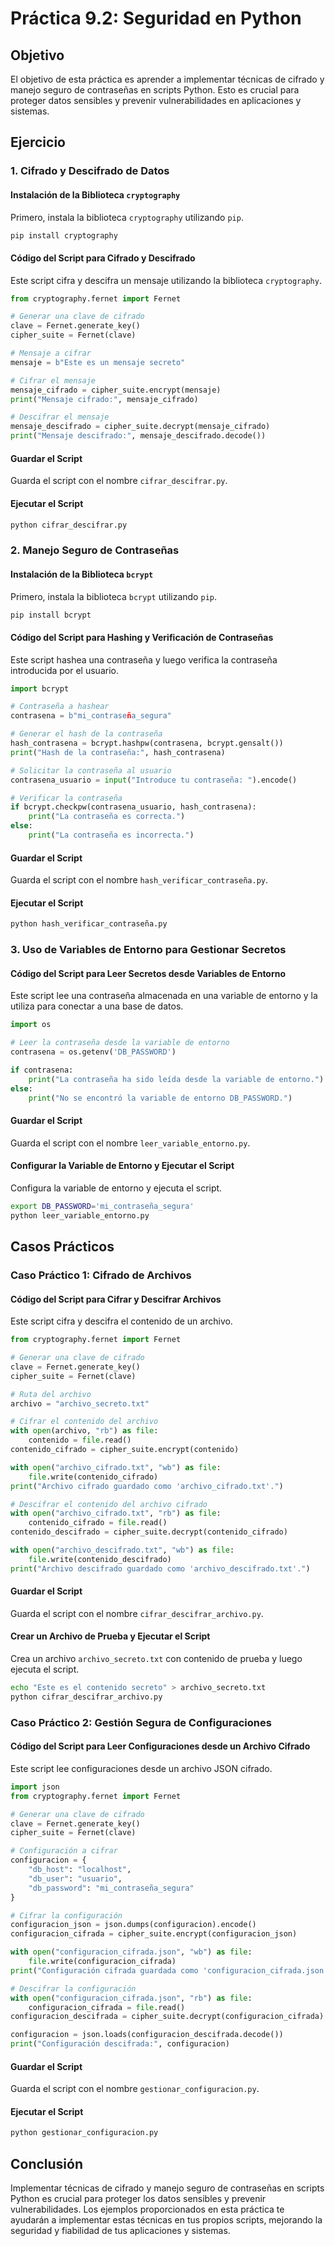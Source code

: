 # Práctica 9.2: Seguridad en Python

## Objetivo

El objetivo de esta práctica es aprender a implementar técnicas de cifrado y manejo seguro de contraseñas en scripts Python. Esto es crucial para proteger datos sensibles y prevenir vulnerabilidades en aplicaciones y sistemas.

## Ejercicio

### 1. Cifrado y Descifrado de Datos

#### Instalación de la Biblioteca `cryptography`

Primero, instala la biblioteca `cryptography` utilizando `pip`.

```bash
pip install cryptography
```

#### Código del Script para Cifrado y Descifrado

Este script cifra y descifra un mensaje utilizando la biblioteca `cryptography`.

```python
from cryptography.fernet import Fernet

# Generar una clave de cifrado
clave = Fernet.generate_key()
cipher_suite = Fernet(clave)

# Mensaje a cifrar
mensaje = b"Este es un mensaje secreto"

# Cifrar el mensaje
mensaje_cifrado = cipher_suite.encrypt(mensaje)
print("Mensaje cifrado:", mensaje_cifrado)

# Descifrar el mensaje
mensaje_descifrado = cipher_suite.decrypt(mensaje_cifrado)
print("Mensaje descifrado:", mensaje_descifrado.decode())
```

#### Guardar el Script

Guarda el script con el nombre `cifrar_descifrar.py`.

#### Ejecutar el Script

```bash
python cifrar_descifrar.py
```

### 2. Manejo Seguro de Contraseñas

#### Instalación de la Biblioteca `bcrypt`

Primero, instala la biblioteca `bcrypt` utilizando `pip`.

```bash
pip install bcrypt
```

#### Código del Script para Hashing y Verificación de Contraseñas

Este script hashea una contraseña y luego verifica la contraseña introducida por el usuario.

```python
import bcrypt

# Contraseña a hashear
contrasena = b"mi_contraseña_segura"

# Generar el hash de la contraseña
hash_contrasena = bcrypt.hashpw(contrasena, bcrypt.gensalt())
print("Hash de la contraseña:", hash_contrasena)

# Solicitar la contraseña al usuario
contrasena_usuario = input("Introduce tu contraseña: ").encode()

# Verificar la contraseña
if bcrypt.checkpw(contrasena_usuario, hash_contrasena):
    print("La contraseña es correcta.")
else:
    print("La contraseña es incorrecta.")
```

#### Guardar el Script

Guarda el script con el nombre `hash_verificar_contraseña.py`.

#### Ejecutar el Script

```bash
python hash_verificar_contraseña.py
```

### 3. Uso de Variables de Entorno para Gestionar Secretos

#### Código del Script para Leer Secretos desde Variables de Entorno

Este script lee una contraseña almacenada en una variable de entorno y la utiliza para conectar a una base de datos.

```python
import os

# Leer la contraseña desde la variable de entorno
contrasena = os.getenv('DB_PASSWORD')

if contrasena:
    print("La contraseña ha sido leída desde la variable de entorno.")
else:
    print("No se encontró la variable de entorno DB_PASSWORD.")
```

#### Guardar el Script

Guarda el script con el nombre `leer_variable_entorno.py`.

#### Configurar la Variable de Entorno y Ejecutar el Script

Configura la variable de entorno y ejecuta el script.

```bash
export DB_PASSWORD='mi_contraseña_segura'
python leer_variable_entorno.py
```

## Casos Prácticos

### Caso Práctico 1: Cifrado de Archivos

#### Código del Script para Cifrar y Descifrar Archivos

Este script cifra y descifra el contenido de un archivo.

```python
from cryptography.fernet import Fernet

# Generar una clave de cifrado
clave = Fernet.generate_key()
cipher_suite = Fernet(clave)

# Ruta del archivo
archivo = "archivo_secreto.txt"

# Cifrar el contenido del archivo
with open(archivo, "rb") as file:
    contenido = file.read()
contenido_cifrado = cipher_suite.encrypt(contenido)

with open("archivo_cifrado.txt", "wb") as file:
    file.write(contenido_cifrado)
print("Archivo cifrado guardado como 'archivo_cifrado.txt'.")

# Descifrar el contenido del archivo cifrado
with open("archivo_cifrado.txt", "rb") as file:
    contenido_cifrado = file.read()
contenido_descifrado = cipher_suite.decrypt(contenido_cifrado)

with open("archivo_descifrado.txt", "wb") as file:
    file.write(contenido_descifrado)
print("Archivo descifrado guardado como 'archivo_descifrado.txt'.")
```

#### Guardar el Script

Guarda el script con el nombre `cifrar_descifrar_archivo.py`.

#### Crear un Archivo de Prueba y Ejecutar el Script

Crea un archivo `archivo_secreto.txt` con contenido de prueba y luego ejecuta el script.

```bash
echo "Este es el contenido secreto" > archivo_secreto.txt
python cifrar_descifrar_archivo.py
```

### Caso Práctico 2: Gestión Segura de Configuraciones

#### Código del Script para Leer Configuraciones desde un Archivo Cifrado

Este script lee configuraciones desde un archivo JSON cifrado.

```python
import json
from cryptography.fernet import Fernet

# Generar una clave de cifrado
clave = Fernet.generate_key()
cipher_suite = Fernet(clave)

# Configuración a cifrar
configuracion = {
    "db_host": "localhost",
    "db_user": "usuario",
    "db_password": "mi_contraseña_segura"
}

# Cifrar la configuración
configuracion_json = json.dumps(configuracion).encode()
configuracion_cifrada = cipher_suite.encrypt(configuracion_json)

with open("configuracion_cifrada.json", "wb") as file:
    file.write(configuracion_cifrada)
print("Configuración cifrada guardada como 'configuracion_cifrada.json'.")

# Descifrar la configuración
with open("configuracion_cifrada.json", "rb") as file:
    configuracion_cifrada = file.read()
configuracion_descifrada = cipher_suite.decrypt(configuracion_cifrada)

configuracion = json.loads(configuracion_descifrada.decode())
print("Configuración descifrada:", configuracion)
```

#### Guardar el Script

Guarda el script con el nombre `gestionar_configuracion.py`.

#### Ejecutar el Script

```bash
python gestionar_configuracion.py
```

## Conclusión

Implementar técnicas de cifrado y manejo seguro de contraseñas en scripts Python es crucial para proteger los datos sensibles y prevenir vulnerabilidades. Los ejemplos proporcionados en esta práctica te ayudarán a implementar estas técnicas en tus propios scripts, mejorando la seguridad y fiabilidad de tus aplicaciones y sistemas.
